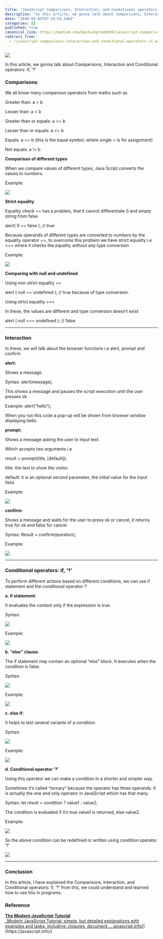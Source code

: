 ```yaml
---
title: "JavaScript Comparisons, Interaction, and Conditional operators: if, ‘?’"
description: "In this article, we gonna talk about Comparisons, Interaction and Conditional operators: if, ‘?’"
date: "2020-03-03T07:14:53.246Z"
categories: []
published: true
canonical_link: https://medium.com/@ashwinprem9830/javascript-comparisons-interaction-and-conditional-operators-if-aa27c9fe426b
redirect_from:
  - /javascript-comparisons-interaction-and-conditional-operators-if-aa27c9fe426b
---
```


![](./asset-1.jpeg)

In this article, we gonna talk about Comparisons, Interaction and Conditional operators: if, ‘?’

### Comparisons

We all know many comparison operators from maths such as

Greater than: a > b

Lesser than: a < b

Greater than or equals: a >= b

Lesser than or equals: a <= b

Equals: a == b (this is the equal symbol, where single = is for assignment)

Not equals: a != b

**Comparison of different types**

When we compare values of different types, Java Script converts the values to numbers.

Example:

![](./asset-2.png)

**Strict equality**

Equality check == has a problem, that it cannot differentiate 0 and empty string from false

alert( 0 == false ); // true

Because operands of different types are converted to numbers by the equality operator ==, to overcome this problem we have strict equality i.e === where it checks the equality without any type conversion

Example:

![](./asset-3.png)

**Comparing with null and undefined**

Using non-strict equality ==

alert ( null == undefined ); // true because of type conversion.

Using strict equality ===

In these, the values are different and type conversion doesn’t exist

alert ( null === undefined ); // false

---

### **Interaction**

In these, we will talk about the browser functions i.e alert, prompt and confirm

**alert:**

Shows a message.

Syntax: alert(message);

This shows a message and pauses the script execution until the user presses ok

Example: alert(“hello”);

When you run this code a pop-up will be shown from browser window displaying hello.

**prompt:**

Shows a message asking the user to input text.

Which accepts two arguments i.e

result = prompt(title, \[default\]);

title: the text to show the visitor.

default: it is an optional second parameter, the initial value for the input field.

Example:

![](./asset-4.png)

**confirm:**

Shows a message and waits for the user to press ok or cancel, it returns true for ok and false for cancel

Syntax: Result = confirm(question);

Example:

![](./asset-5.png)

---

### **Conditional operators: if, ‘?’**

To perform different actions based on different conditions, we can use if statement and the conditional operator-?

**a. if statement:**

It evaluates the content only if the expression is true.

Syntax:

![](./asset-6.png)

Example:

![](./asset-7.png)

**b. “else” clause:**

The if statement may contain an optional “else” block. It executes when the condition is false.

Syntax:

![](./asset-8.png)

Example:

![](./asset-9.png)

**c. else if:**

It helps to test several variants of a condition.

Syntax:

![](./asset-10.png)

Example:

![](./asset-11.png)

**d. Conditional operator ‘?’**

Using this operator we can make a condition in a shorter and simpler way.

Sometimes it’s called “ternary” because the operator has three operands. It is actually the one and only operator in JavaScript which has that many.

Syntax: let result = condition ? value1 : value2;

The condition is evaluated if it’s true value1 is returned, else value2.

Example:

![](./asset-12.png)

So the above condition can be redefined or written using condition operator ‘?’

![](./asset-13.png)

---

### Conclusion

In this article, I have explained the Comparisons, Interaction, and Conditional operators: if, ‘?’ from this, we could understand and learned how to use this in programs.

### Reference

[**The Modern JavaScript Tutorial**  
_Modern JavaScript Tutorial: simple, but detailed explanations with examples and tasks, including: closures, document…_javascript.info](https://javascript.info/ "https://javascript.info/")[](https://javascript.info/)
